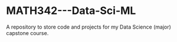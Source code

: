 # MATH342---Data-Sci-ML
A repository to store code and projects for my Data Science (major) capstone course.
